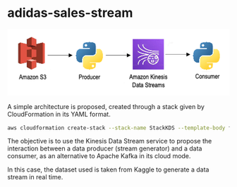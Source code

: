 # adidas-sales-stream


![alt text](https://github.com/fmarinf/adidas-sales-stream/blob/master/consumer-producer-kds.jpg?raw=true)


A simple architecture is proposed, created through a stack given by CloudFormation in its YAML format.

``` bash
aws cloudformation create-stack --stack-name StackKDS --template-body file://kds.yaml
```

The objective is to use the Kinesis Data Stream service to propose the interaction between a data producer (stream generator) and a data consumer, as an alternative to Apache Kafka in its cloud mode. 

In this case, the dataset used is taken from Kaggle to generate a data stream in real time.
